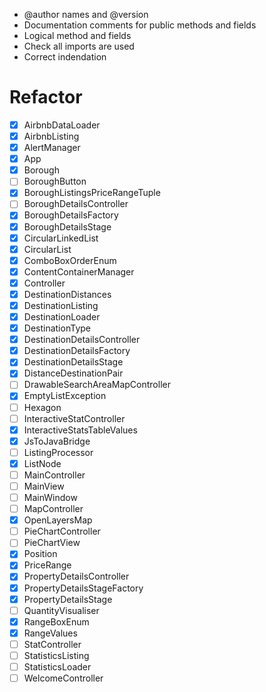 - @author names and @version
- Documentation comments for public methods and fields
- Logical method and fields
- Check all imports are used
- Correct indendation

# Refactor

- [x] AirbnbDataLoader
- [x] AirbnbListing
- [x] AlertManager
- [x] App
- [x] Borough
- [ ] BoroughButton
- [x] BoroughListingsPriceRangeTuple
- [ ] BoroughDetailsController
- [x] BoroughDetailsFactory
- [x] BoroughDetailsStage
- [x] CircularLinkedList
- [x] CircularList
- [x] ComboBoxOrderEnum
- [x] ContentContainerManager
- [x] Controller
- [x] DestinationDistances
- [x] DestinationListing
- [x] DestinationLoader
- [x] DestinationType
- [x] DestinationDetailsController
- [x] DestinationDetailsFactory
- [x] DestinationDetailsStage
- [x] DistanceDestinationPair
- [ ] DrawableSearchAreaMapController
- [x] EmptyListException
- [ ] Hexagon
- [ ] InteractiveStatController
- [x] InteractiveStatsTableValues
- [x] JsToJavaBridge
- [ ] ListingProcessor
- [x] ListNode
- [ ] MainController
- [ ] MainView
- [ ] MainWindow
- [ ] MapController
- [x] OpenLayersMap
- [ ] PieChartController
- [ ] PieChartView
- [x] Position
- [x] PriceRange
- [x] PropertyDetailsController
- [x] PropertyDetailsStageFactory
- [x] PropertyDetailsStage
- [ ] QuantityVisualiser
- [x] RangeBoxEnum
- [x] RangeValues
- [ ] StatController
- [ ] StatisticsListing
- [ ] StatisticsLoader
- [ ] WelcomeController
